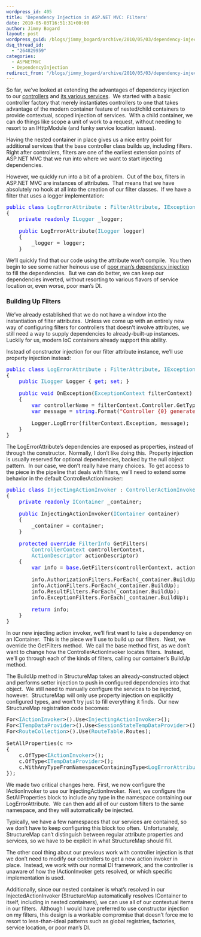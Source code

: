 ```yaml
---
wordpress_id: 405
title: 'Dependency Injection in ASP.NET MVC: Filters'
date: 2010-05-03T16:51:31+00:00
author: Jimmy Bogard
layout: post
wordpress_guid: /blogs/jimmy_bogard/archive/2010/05/03/dependency-injection-in-asp-net-mvc-filters.aspx
dsq_thread_id:
  - "264829959"
categories:
  - ASPNETMVC
  - DependencyInjection
redirect_from: "/blogs/jimmy_bogard/archive/2010/05/03/dependency-injection-in-asp-net-mvc-filters.aspx/"
---
```

So far, we’ve looked at extending the advantages of dependency injection to our [controllers](https://lostechies.com/blogs/jimmy_bogard/archive/2010/04/26/dependency-injection-in-asp-net-mvc-controllers.aspx) and [its various services](https://lostechies.com/blogs/jimmy_bogard/archive/2010/04/28/dependency-injection-in-asp-net-mvc-contextual-controller-injection.aspx).&#160; We started with a basic controller factory that merely instantiates controllers to one that takes advantage of the modern container feature of nested/child containers to provide contextual, scoped injection of services.&#160; With a child container, we can do things like scope a unit of work to a request, without needing to resort to an IHttpModule (and funky service location issues).

Having the nested container in place gives us a nice entry point for additional services that the base controller class builds up, including filters.&#160; Right after controllers, filters are one of the earliest extension points of ASP.NET MVC that we run into where we want to start injecting dependencies.

However, we quickly run into a bit of a problem.&#160; Out of the box, filters in ASP.NET MVC are instances of attributes.&#160; That means that we have absolutely no hook at all into the creation of our filter classes.&#160; If we have a filter that uses a logger implementation:

<pre><span style="color: blue">public class </span><span style="color: #2b91af">LogErrorAttribute </span>: <span style="color: #2b91af">FilterAttribute</span>, <span style="color: #2b91af">IExceptionFilter
</span>{
    <span style="color: blue">private readonly </span><span style="color: #2b91af">ILogger </span>_logger;

    <span style="color: blue">public </span>LogErrorAttribute(<span style="color: #2b91af">ILogger </span>logger)
    {
        _logger = logger;
    }</pre>

[](http://11011.net/software/vspaste)

We’ll quickly find that our code using the attribute won’t compile.&#160; You then begin to see some rather heinous use of [poor man’s dependency injection](https://lostechies.com/blogs/jimmy_bogard/archive/2009/07/03/how-not-to-do-dependency-injection-in-nerddinner.aspx) to fill the dependencies.&#160; But we can do better, we can keep our dependencies inverted, without resorting to various flavors of service location or, even worse, poor man’s DI.

### Building Up Filters

We’ve already established that we do not have a window into the instantiation of filter attributes.&#160; Unless we come up with an entirely new way of configuring filters for controllers that doesn’t involve attributes, we still need a way to supply dependencies to already-built-up instances.&#160; Luckily for us, modern IoC containers already support this ability.

Instead of constructor injection for our filter attribute instance, we’ll use property injection instead:

<pre><span style="color: blue">public class </span><span style="color: #2b91af">LogErrorAttribute </span>: <span style="color: #2b91af">FilterAttribute</span>, <span style="color: #2b91af">IExceptionFilter
</span>{
    <span style="color: blue">public </span><span style="color: #2b91af">ILogger </span>Logger { <span style="color: blue">get</span>; <span style="color: blue">set</span>; }

    <span style="color: blue">public void </span>OnException(<span style="color: #2b91af">ExceptionContext </span>filterContext)
    {
        <span style="color: blue">var </span>controllerName = filterContext.Controller.GetType().Name;
        <span style="color: blue">var </span>message = <span style="color: blue">string</span>.Format(<span style="color: #a31515">"Controller {0} generated an error."</span>, controllerName);

        Logger.LogError(filterContext.Exception, message);
    }
}</pre>

[](http://11011.net/software/vspaste)

The LogErrorAttribute’s dependencies are exposed as properties, instead of through the constructor.&#160; Normally, I don’t like doing this.&#160; Property injection is usually reserved for optional dependencies, backed by the null object pattern.&#160; In our case, we don’t really have many choices.&#160; To get access to the piece in the pipeline that deals with filters, we’ll need to extend some behavior in the default ControllerActionInvoker:

<pre><span style="color: blue">public class </span><span style="color: #2b91af">InjectingActionInvoker </span>: <span style="color: #2b91af">ControllerActionInvoker
</span>{
    <span style="color: blue">private readonly </span><span style="color: #2b91af">IContainer </span>_container;

    <span style="color: blue">public </span>InjectingActionInvoker(<span style="color: #2b91af">IContainer </span>container)
    {
        _container = container;
    }

    <span style="color: blue">protected override </span><span style="color: #2b91af">FilterInfo </span>GetFilters(
        <span style="color: #2b91af">ControllerContext </span>controllerContext, 
        <span style="color: #2b91af">ActionDescriptor </span>actionDescriptor)
    {
        <span style="color: blue">var </span>info = <span style="color: blue">base</span>.GetFilters(controllerContext, actionDescriptor);

        info.AuthorizationFilters.ForEach(_container.BuildUp);
        info.ActionFilters.ForEach(_container.BuildUp);
        info.ResultFilters.ForEach(_container.BuildUp);
        info.ExceptionFilters.ForEach(_container.BuildUp);

        <span style="color: blue">return </span>info;
    }
}</pre>

[](http://11011.net/software/vspaste)

In our new injecting action invoker, we’ll first want to take a dependency on an IContainer.&#160; This is the piece we’ll use to build up our filters.&#160; Next, we override the GetFilters method.&#160; We call the base method first, as we don’t want to change how the ControllerActionInvoker locates filters.&#160; Instead, we’ll go through each of the kinds of filters, calling our container’s BuildUp method.

The BuildUp method in StructureMap takes an already-constructed object and performs setter injection to push in configured dependencies into that object.&#160; We still need to manually configure the services to be injected, however.&#160; StructureMap will only use property injection on explicitly configured types, and won’t try just to fill everything it finds.&#160; Our new StructureMap registration code becomes:

<pre>For&lt;<span style="color: #2b91af">IActionInvoker</span>&gt;().Use&lt;<span style="color: #2b91af">InjectingActionInvoker</span>&gt;();
For&lt;<span style="color: #2b91af">ITempDataProvider</span>&gt;().Use&lt;<span style="color: #2b91af">SessionStateTempDataProvider</span>&gt;();
For&lt;<span style="color: #2b91af">RouteCollection</span>&gt;().Use(<span style="color: #2b91af">RouteTable</span>.Routes);

SetAllProperties(c =&gt;
{
    c.OfType&lt;<span style="color: #2b91af">IActionInvoker</span>&gt;();
    c.OfType&lt;<span style="color: #2b91af">ITempDataProvider</span>&gt;();
    c.WithAnyTypeFromNamespaceContainingType&lt;<span style="color: #2b91af">LogErrorAttribute</span>&gt;();
});</pre>

[](http://11011.net/software/vspaste)

We made two critical changes here.&#160; First, we now configure the IActionInvoker to use our InjectingActionInvoker.&#160; Next, we configure the SetAllProperties block to include any type in the namespace containing our LogErrorAttribute.&#160; We can then add all of our custom filters to the same namespace, and they will automatically be injected.

Typically, we have a few namespaces that our services are contained, so we don’t have to keep configuring this block too often.&#160; Unfortunately, StructureMap can’t distinguish between regular attribute properties and services, so we have to be explicit in what StructureMap should fill.

The other cool thing about our previous work with controller injection is that we don’t need to modify our controllers to get a new action invoker in place.&#160; Instead, we work with our normal DI framework, and the controller is unaware of how the IActionInvoker gets resolved, or which specific implementation is used.

Additionally, since our nested container is what’s resolved in our InjectedActionInvoker (StructureMap automatically resolves IContainer to itself, including in nested containers), we can use all of our contextual items in our filters.&#160; Although I would have preferred to use constructor injection on my filters, this design is a workable compromise that doesn’t force me to resort to less-than-ideal patterns such as global registries, factories, service location, or poor man’s DI.